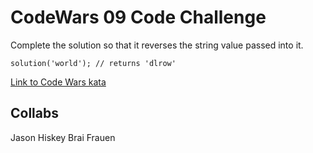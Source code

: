 # CodeWars 09 Code Challenge

Complete the solution so that it reverses the string value passed into it.

`solution('world'); // returns 'dlrow'`

[Link to Code Wars kata](https://www.codewars.com/kata/reversed-strings/javascript)

## Collabs
Jason Hiskey
Brai Frauen